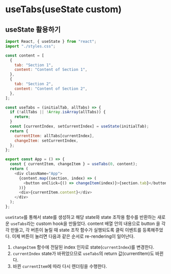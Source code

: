 # useTabs(useState custom)

## useState 활용하기

```javascript
import React, { useState } from "react";
import "./styles.css";

const content = [
  {
    tab: "Section 1",
    content: "Content of Section 1",
  },
  {
    tab: "Section 2",
    content: "Content of Section 2",
  },
];

const useTabs = (initialTab, allTabs) => {
  if (!allTabs || !Array.isArray(allTabs)) {
    return;
  }
  const [currentIndex, setCurrentIndex] = useState(initialTab);
  return {
    currentItem: allTabs[currentIndex],
    changeItem: setCurrentIndex,
  };
};

export const App = () => {
  const { currentItem, changeItem } = useTabs(0, content);
  return (
    <div className="App">
      {content.map((section, index) => (
        <button onClick={() => changeItem(index)}>{section.tab}</button>
      ))}
      <div>{currentItem.content}</div>
    </div>
  );
};
```

`useState`를 통해서 state를 생성하고 해당 state와 state 조작용 함수를 반환하는 새로운 `useTabs`라는 custom hook을 만들었다.
content 배열 안의 내용으로 button 을 각각 만들고, 각 버튼이 눌릴 때 state 조작 함수가 실행되도록 클릭 이벤트를 등록해주었다. 이제 버튼이 눌리면 다음과 같은 순서로 re-rendering이 일어난다.

1. `changeItem` 함수에 전달된 index 인자로 state(`currentIndex`)를 변경한다.
2. `currentIndex` state가 바뀌었으므로 `useTabs`의 return 값(currentItem)도 바뀐다.
3. 바뀐 `currentItem`에 따라 다시 렌더링을 수행한다.
